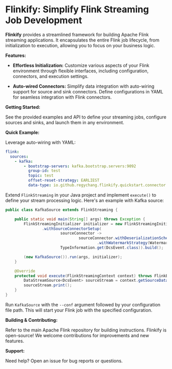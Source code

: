# Flinkify: Simplify Flink Streaming Job Development

**Flinkify** provides a streamlined framework for building Apache Flink streaming applications. It encapsulates the
entire Flink job lifecycle, from initialization to execution, allowing you to focus on your business logic.

**Features:**

* **Effortless Initialization:** Customize various aspects of your Flink environment through flexible interfaces,
  including configuration, connectors, and execution settings.

* **Auto-wired Connectors:** Simplify data integration with auto-wiring support for source and sink connectors. Define
  configurations in YAML for seamless integration with Flink connectors.

**Getting Started:**

See the provided examples and API to define your streaming jobs, configure sources and sinks, and launch them in any
environment.

**Quick Example:**

Leverage auto-wiring with YAML:

```yaml
flink:
  sources:
    - kafka:
        - bootstrap-servers: kafka.bootstrap.servers:9092
          group-id: test
          topic: test
          offset-reset-strategy: EARLIEST
          data-type: io.github.regychang.flinkify.quickstart.connector.kafka.entity.DcsEvent
```

Extend `FlinkStreaming` in your Java project and implement `execute()` to define your stream processing logic. Here's an
example with Kafka source:

```java
public class KafkaSource extends FlinkStreaming {

    public static void main(String[] args) throws Exception {
        FlinkStreamingInitializer initializer = new FlinkStreamingInitializer.Builder()
                .withSourceConnectorSetup(
                        sourceConnector ->
                                sourceConnector.withDeserializationSchemaAdapter(KafkaDeserializationAdapter.valueOnlyDefault(TypeInformation.get(DcsEvent.class)))
                                        .withWatermarkStrategy(WatermarkStrategy.noWatermarks()),
                        TypeInformation.get(DcsEvent.class)).build();

        (new KafkaSource()).run(args, initializer);
    }

    @Override
    protected void execute(FlinkStreamingContext context) throws FlinkException {
        DataStreamSource<DcsEvent> sourceStream = context.getSourceDataStream(TypeInformation.get(DcsEvent.class));
        sourceStream.print();
    }
}
```

Run `KafkaSource` with the `--conf` argument followed by your configuration file path. This will start your Flink job
with the specified configuration.

**Building & Contributing:**

Refer to the main Apache Flink repository for building instructions. Flinkify is open-source! We welcome contributions
for improvements and new features.

**Support:**

Need help? Open an issue for bug reports or questions.
